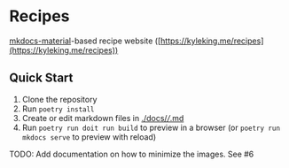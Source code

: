 # Recipes

[mkdocs-material](https://squidfunk.github.io/mkdocs-material/)-based recipe website ([https://kyleking.me/recipes](https://kyleking.me/recipes))

## Quick Start

1. Clone the repository
2. Run `poetry install`
3. Create or edit markdown files in [./docs/*/*.md](./docs/)
4. Run `poetry run doit run build` to preview in a browser (or `poetry run mkdocs serve` to preview with reload)

TODO: Add documentation on how to minimize the images. See #6
